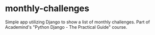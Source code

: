 # monthly-challenges
Simple app utilizing Django to show a list of monthly challenges. Part of Academind's "Python Django - The Practical Guide" course.

